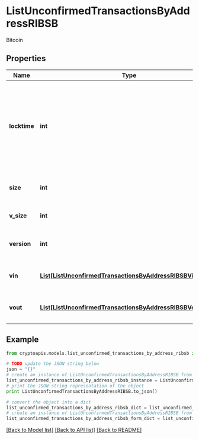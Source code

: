 # ListUnconfirmedTransactionsByAddressRIBSB

Bitcoin

## Properties
Name | Type | Description | Notes
------------ | ------------- | ------------- | -------------
**locktime** | **int** | Represents the locktime on the transaction on the specific blockchain, i.e. the blockheight at which the transaction is valid. | 
**size** | **int** | Represents the total size of this transaction. | 
**v_size** | **int** | Defines the transaction&#39;s virtual size. | 
**version** | **int** | Defines the version of the transaction. | 
**vin** | [**List[ListUnconfirmedTransactionsByAddressRIBSBVinInner]**](ListUnconfirmedTransactionsByAddressRIBSBVinInner.md) | Represents the transaction inputs. | 
**vout** | [**List[ListUnconfirmedTransactionsByAddressRIBSBVoutInner]**](ListUnconfirmedTransactionsByAddressRIBSBVoutInner.md) | Represents the transaction outputs. | 

## Example

```python
from cryptoapis.models.list_unconfirmed_transactions_by_address_ribsb import ListUnconfirmedTransactionsByAddressRIBSB

# TODO update the JSON string below
json = "{}"
# create an instance of ListUnconfirmedTransactionsByAddressRIBSB from a JSON string
list_unconfirmed_transactions_by_address_ribsb_instance = ListUnconfirmedTransactionsByAddressRIBSB.from_json(json)
# print the JSON string representation of the object
print ListUnconfirmedTransactionsByAddressRIBSB.to_json()

# convert the object into a dict
list_unconfirmed_transactions_by_address_ribsb_dict = list_unconfirmed_transactions_by_address_ribsb_instance.to_dict()
# create an instance of ListUnconfirmedTransactionsByAddressRIBSB from a dict
list_unconfirmed_transactions_by_address_ribsb_form_dict = list_unconfirmed_transactions_by_address_ribsb.from_dict(list_unconfirmed_transactions_by_address_ribsb_dict)
```
[[Back to Model list]](../README.md#documentation-for-models) [[Back to API list]](../README.md#documentation-for-api-endpoints) [[Back to README]](../README.md)


